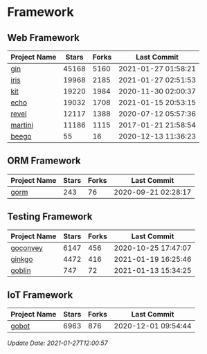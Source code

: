 # Framework

## Web Framework
| Project Name | Stars | Forks | Last Commit |
| ------------ | ----- | ----- | ----------- |
| [gin](https://github.com/gin-gonic/gin) | 45168 | 5160 | 2021-01-27 01:58:21 |
| [iris](https://github.com/kataras/iris) | 19968 | 2185 | 2021-01-27 02:51:53 |
| [kit](https://github.com/go-kit/kit) | 19220 | 1984 | 2020-11-30 02:00:37 |
| [echo](https://github.com/labstack/echo) | 19032 | 1708 | 2021-01-15 20:53:15 |
| [revel](https://github.com/revel/revel) | 12117 | 1388 | 2020-07-12 05:57:36 |
| [martini](https://github.com/go-martini/martini) | 11186 | 1115 | 2017-01-21 21:58:54 |
| [beego](https://github.com/astaxie/beego) | 55 | 16 | 2020-12-13 11:36:23 |

## ORM Framework
| Project Name | Stars | Forks | Last Commit |
| ------------ | ----- | ----- | ----------- |
| [gorm](https://github.com/jinzhu/gorm) | 243 | 76 | 2020-09-21 02:28:17 |

## Testing Framework
| Project Name | Stars | Forks | Last Commit |
| ------------ | ----- | ----- | ----------- |
| [goconvey](https://github.com/smartystreets/goconvey) | 6147 | 456 | 2020-10-25 17:47:07 |
| [ginkgo](https://github.com/onsi/ginkgo) | 4472 | 416 | 2021-01-19 16:25:46 |
| [goblin](https://github.com/franela/goblin) | 747 | 72 | 2021-01-13 15:34:25 |

## IoT Framework
| Project Name | Stars | Forks | Last Commit |
| ------------ | ----- | ----- | ----------- |
| [gobot](https://github.com/hybridgroup/gobot) | 6963 | 876 | 2020-12-01 09:54:44 |

*Update Date: 2021-01-27T12:00:57*